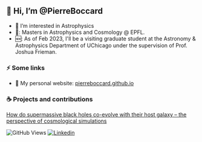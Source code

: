 <!--![header](https://capsule-render.vercel.app/api?type=waving&color=auto&height=200&section=header&text=Hi,%20I’m%20Eliott&fontSize=40&animation=fadeIn)-->
## 👋 Hi, I’m @PierreBoccard
- 👀 I’m interested in Astrophysics
- 🔭: Masters in Astrophysics and Cosmology @ EPFL. 
- 🆕: As of Feb 2023, I'll be a visiting graduate student at the Astronomy & Astrophysics Department of UChicago under the supervision of Prof. Joshua Frieman.

### ⚡️ Some links

- :deciduous_tree: My personal website: [pierreboccard.github.io](https://pierreboccard.github.io) 

### ☕️ Projects and contributions

[How do supermassive black holes co-evolve with their host galaxy – the perspective of cosmological simulations](/PierreBoccard.github.io/assets/Report.pdf)

<!--[![PierreBoccard's GitHub stats](https://github-readme-stats.vercel.app/api?username=PierreBoccard&show_icons=true&theme=algolia)](https://github.com/anuraghazra/github-readme-stats)-->


![GitHub Views](https://komarev.com/ghpvc/?username=eliottzemour&color=2553ff)  [![Linkedin](https://img.shields.io/badge/Linkedin-2553ff.svg?logo=linkedin&logoWidth=20)](https://www.linkedin.com/in/eliott-zemour/)  
